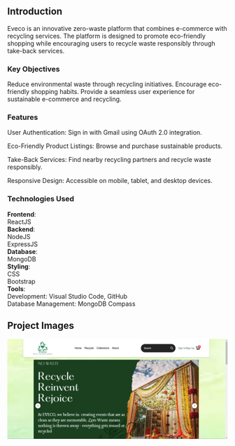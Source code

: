 ## Introduction
Eveco is an innovative zero-waste platform that combines e-commerce with recycling services. The platform is designed to promote eco-friendly shopping while encouraging users to recycle waste responsibly through take-back services.

### Key Objectives
Reduce environmental waste through recycling initiatives.
Encourage eco-friendly shopping habits.
Provide a seamless user experience for sustainable e-commerce and recycling.

### Features
User Authentication: Sign in with Gmail using OAuth 2.0 integration.

Eco-Friendly Product Listings: Browse and purchase sustainable products.

Take-Back Services: Find nearby recycling partners and recycle waste responsibly.

Responsive Design: Accessible on mobile, tablet, and desktop devices.

### Technologies Used
**Frontend**:  
ReactJS  
**Backend**:  
NodeJS  
ExpressJS   
**Database**:    
MongoDB   
**Styling**:  
CSS   
Bootstrap   
**Tools**:   
Development: Visual Studio Code, GitHub  
Database Management: MongoDB Compass  


## Project Images
![Eveco HomePage Screenshot](homepage.png) 
